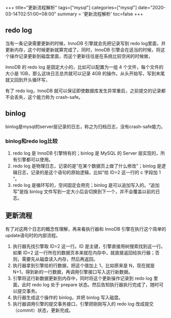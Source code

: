 +++
title="更新流程解析"
tags=["mysql"]
categories=["mysql"]
date="2020-03-14T02:51:00+08:00"
summary = '更新流程解析'
toc=false
+++

redo log
--------

当有一条记录需要更新的时候，InnoDB 引擎就会先把记录写到 redo log里面，并更新内存，这个时候更新就算完成了。同时，InnoDB 引擎会在适当的时候，将这个操作记录更新到磁盘里面，而这个更新往往是在系统比较空闲的时候做，

InnoDB 的 redo log 是固定大小的，比如可以配置为一组 4 个文件，每个文件的大小是 1GB，那么这块日志总共就可以记录 4GB 的操作。从头开始写，写到末尾就又回到开头循环写，

有了 redo log，InnoDB 就可以保证即使数据库发生异常重启，之前提交的记录都不会丢失，这个能力称为 crash-safe。

binlog
------

binlog是mysql的server层记录的日志，称之为归档日志，没有crash-safe能力。

### binlog和redo log比较

1.	redo log 是 InnoDB 引擎特有的；binlog 是 MySQL 的 Server 层实现的，所有引擎都可以使用。
2.	redo log 是物理日志，记录的是“在某个数据页上做了什么修改”；binlog 是逻辑日志，记录的是这个语句的原始逻辑，比如“给 ID=2 这一行的 c 字段加 1 ”。
3.	redo log 是循环写的，空间固定会用完；binlog 是可以追加写入的。“追加写”是指 binlog 文件写到一定大小后会切换到下一个，并不会覆盖以前的日志。

更新流程
--------

有了对这两个日志的概念性理解，再来看执行器和 InnoDB 引擎在执行这个简单的update语句时的内部流程。

1.	执行器先找引擎取 ID=2 这一行。ID 是主键，引擎直接用树搜索找到这一行。如果 ID=2 这一行所在的数据页本来就在内存中，就直接返回给执行器；否则，需要先从磁盘读入内存，然后再返回。
2.	执行器拿到引擎给的行数据，把这个值加上 1，比如原来是 N，现在就是 N+1，得到新的一行数据，再调用引擎接口写入这行新数据。
3.	引擎将这行新数据更新到内存中，同时将这个更新操作记录到 redo log 里面，此时 redo log 处于 prepare 状态。然后告知执行器执行完成了，随时可以提交事务。
4.	执行器生成这个操作的 binlog，并把 binlog 写入磁盘。
5.	执行器调用引擎的提交事务接口，引擎把刚刚写入的 redo log 改成提交（commit）状态，更新完成。

